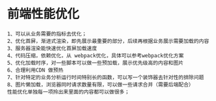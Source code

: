 # 前端性能优化  
    1、可以从业务需要的指标去优化；  
    2、优化首屏，渐进式渲染，即先展示最重要的部分，后续再根据业务展示需要加载的内容  
    3、服务器渲染能快速优化首屏加载速度  
    4、代码压缩，依赖优化，从 webpack优化，具体可以参考webpack优化方案  
    5、优化加载时序，对一些脚本可以做一些预加载，展示优先级高的内容和图片  
    6、合理利用CDN 做预热  
    7、针对特定的业务分析运行时间特别长的函数，可以写一个装饰器去针对性的排除问题  
    8、图片懒加载，浏览器同时请求数量有限，可以做一些请求合并（需要后端配合）  
    性能优化单独每一项拎出来里面的内容都可以做很多；